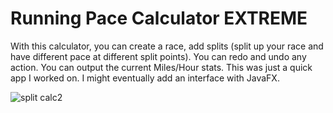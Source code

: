# Running Pace Calculator EXTREME
With this calculator, you can create a race, add splits (split up your race and have different pace at different split points). You can redo and undo any action. You can output the current Miles/Hour stats. This was just a quick app I worked on. I might eventually add an interface with JavaFX.


![split calc2](https://user-images.githubusercontent.com/58310835/150027233-a1ad50f1-bdc3-4562-b227-eb976fb2e685.png)
